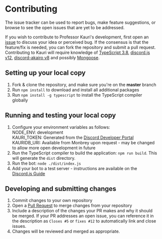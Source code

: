 # Contributing

The issue tracker can be used to report bugs, make feature suggestions, or browse to see the open issues that are yet to be addressed.

If you wish to contribute to Professor Kauri's development, first open an [issue](https://github.com/Monbrey/professor-kauri-v2/issues) to discuss your idea or perceived bug. If the consensus is that the feature/fix is needed, you can fork the repository and submit a pull request.
Contributing to Kauri will require knowledge of [TypeScript 3.8](https://www.typescriptlang.org/), [discord.js v12](https://discord.js.org/#/docs/main/master/general/welcome), [discord-akairo v8](https://discord-akairo.github.io/) and possibly [Mongoose](https://mongoosejs.com/).

## Setting up your local copy

1. Fork & clone the repository, and make sure you're on the **master** branch
2. Run `npm install` to download and install all additional packages
3. Run `npm install -g typescript` to install the TypeScript compiler globally

## Running and testing your local copy

1. Configure your environment variables as follows:\
NODE_ENV: development\
KAURI_TOKEN: Generated from the [Discord Developer Portal](https://discordapp.com/developers/applications/)\
KAURIDB_URI: Available from Monbrey upon request - may be changed to allow more open development in future
2. Run the TypeScript compiler to build the application: `npm run build`. This will generate the `dist` directory.
3. Run the bot: `node ./dist/index.js`
4. Add your bot to a test server - instructions are available on the [Discord.js Guide](https://discordjs.guide/preparations/adding-your-bot-to-servers.html)

## Developing and submitting changes

1. Commit changes to your own repository
2. Open a [Pull Request](https://github.com/Monbrey/professor-kauri-v2/compare) to merge changes from your repository
3. Include a description of the changes your PR makes and why it should be merged. If your PR addresses an open issue, you can reference it in the description as `Closes #5` or `fixes #12` to automatically link and close issues.
4. Changes will be reviewed and merged as appropriate.
